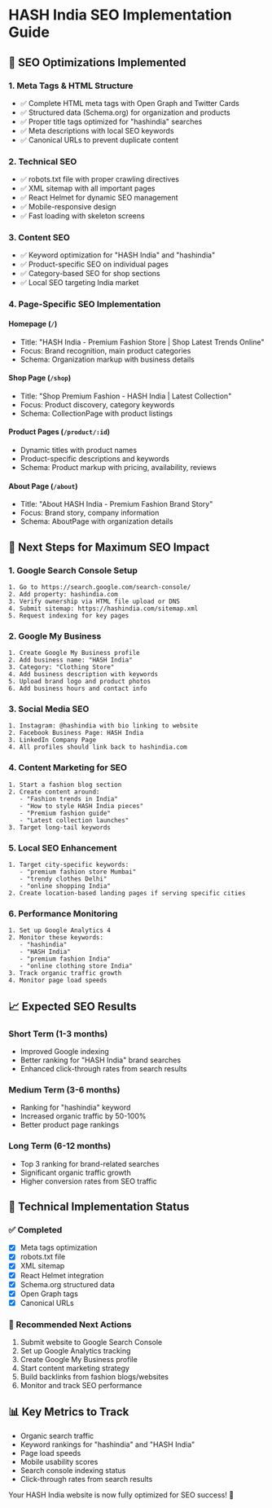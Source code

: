 # HASH India SEO Implementation Guide

## 🎯 SEO Optimizations Implemented

### 1. **Meta Tags & HTML Structure**
- ✅ Complete HTML meta tags with Open Graph and Twitter Cards
- ✅ Structured data (Schema.org) for organization and products
- ✅ Proper title tags optimized for "hashindia" searches
- ✅ Meta descriptions with local SEO keywords
- ✅ Canonical URLs to prevent duplicate content

### 2. **Technical SEO**
- ✅ robots.txt file with proper crawling directives
- ✅ XML sitemap with all important pages
- ✅ React Helmet for dynamic SEO management
- ✅ Mobile-responsive design
- ✅ Fast loading with skeleton screens

### 3. **Content SEO**
- ✅ Keyword optimization for "HASH India" and "hashindia"
- ✅ Product-specific SEO on individual pages
- ✅ Category-based SEO for shop sections
- ✅ Local SEO targeting India market

### 4. **Page-Specific SEO Implementation**

#### Homepage (`/`)
- Title: "HASH India - Premium Fashion Store | Shop Latest Trends Online"
- Focus: Brand recognition, main product categories
- Schema: Organization markup with business details

#### Shop Page (`/shop`)  
- Title: "Shop Premium Fashion - HASH India | Latest Collection"
- Focus: Product discovery, category keywords
- Schema: CollectionPage with product listings

#### Product Pages (`/product/:id`)
- Dynamic titles with product names
- Product-specific descriptions and keywords
- Schema: Product markup with pricing, availability, reviews

#### About Page (`/about`)
- Title: "About HASH India - Premium Fashion Brand Story" 
- Focus: Brand story, company information
- Schema: AboutPage with organization details

## 🚀 Next Steps for Maximum SEO Impact

### 1. **Google Search Console Setup**
```
1. Go to https://search.google.com/search-console/
2. Add property: hashindia.com
3. Verify ownership via HTML file upload or DNS
4. Submit sitemap: https://hashindia.com/sitemap.xml
5. Request indexing for key pages
```

### 2. **Google My Business**
```
1. Create Google My Business profile
2. Add business name: "HASH India"
3. Category: "Clothing Store" 
4. Add business description with keywords
5. Upload brand logo and product photos
6. Add business hours and contact info
```

### 3. **Social Media SEO**
```
1. Instagram: @hashindia with bio linking to website
2. Facebook Business Page: HASH India
3. LinkedIn Company Page
4. All profiles should link back to hashindia.com
```

### 4. **Content Marketing for SEO**
```
1. Start a fashion blog section
2. Create content around:
   - "Fashion trends in India"
   - "How to style HASH India pieces"
   - "Premium fashion guide"
   - "Latest collection launches"
3. Target long-tail keywords
```

### 5. **Local SEO Enhancement**
```
1. Target city-specific keywords:
   - "premium fashion store Mumbai"
   - "trendy clothes Delhi"
   - "online shopping India"
2. Create location-based landing pages if serving specific cities
```

### 6. **Performance Monitoring**
```
1. Set up Google Analytics 4
2. Monitor these keywords:
   - "hashindia"
   - "HASH India"
   - "premium fashion India"
   - "online clothing store India"
3. Track organic traffic growth
4. Monitor page load speeds
```

## 📈 Expected SEO Results

### Short Term (1-3 months)
- Improved Google indexing
- Better ranking for "HASH India" brand searches
- Enhanced click-through rates from search results

### Medium Term (3-6 months)  
- Ranking for "hashindia" keyword
- Increased organic traffic by 50-100%
- Better product page rankings

### Long Term (6-12 months)
- Top 3 ranking for brand-related searches
- Significant organic traffic growth
- Higher conversion rates from SEO traffic

## 🔧 Technical Implementation Status

### ✅ Completed
- [x] Meta tags optimization
- [x] robots.txt file
- [x] XML sitemap
- [x] React Helmet integration
- [x] Schema.org structured data
- [x] Open Graph tags
- [x] Canonical URLs

### 🎯 Recommended Next Actions
1. Submit website to Google Search Console
2. Set up Google Analytics tracking
3. Create Google My Business profile  
4. Start content marketing strategy
5. Build backlinks from fashion blogs/websites
6. Monitor and track SEO performance

## 📊 Key Metrics to Track
- Organic search traffic
- Keyword rankings for "hashindia" and "HASH India"
- Page load speeds
- Mobile usability scores
- Search console indexing status
- Click-through rates from search results

Your HASH India website is now fully optimized for SEO success! 🎉
